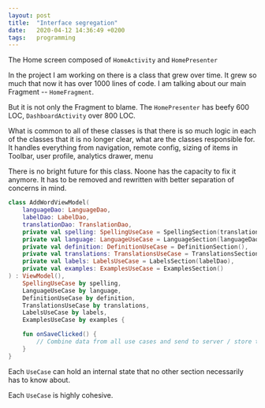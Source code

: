 ```yaml
---
layout: post
title:  "Interface segregation"
date:   2020-04-12 14:36:49 +0200
tags:   programming
---
```


The Home screen composed of
`HomeActivity` and `HomePresenter`


In the project I am working on there is a class that grew over time. It grew so much that now it has over 1000 lines of code. I am talking about our main Fragment -- `HomeFragment`.

But it is not only the Fragment to blame. The `HomePresenter` has beefy 600 LOC, `DashboardActivity` over 800 LOC.

What is common to all of these classes is that there is so much logic in each of the classes that it is no longer clear, what are the classes responsible for. It handles everything from navigation, remote config, sizing of items in Toolbar, user profile, analytics drawer, menu

There is no bright future for this class. Noone has the capacity to fix it anymore. It has to be removed and rewritten with better separation of concerns in mind.


```kotlin
class AddWordViewModel(
    languageDao: LanguageDao,
    labelDao: LabelDao,
    translationDao: TranslationDao,
    private val spelling: SpellingUseCase = SpellingSection(translationDao),
    private val language: LanguageUseCase = LanguageSection(languageDao),
    private val definition: DefinitionUseCase = DefinitionSection(),
    private val translations: TranslationsUseCase = TranslationsSection(translationDao),
    private val labels: LabelsUseCase = LabelsSection(labelDao),
    private val examples: ExamplesUseCase = ExamplesSection()
) : ViewModel(),
    SpellingUseCase by spelling,
    LanguageUseCase by language,
    DefinitionUseCase by definition,
    TranslationsUseCase by translations,
    LabelsUseCase by labels,
    ExamplesUseCase by examples {

    fun onSaveClicked() {
        // Combine data from all use cases and send to server / store to database
    }
}
```

Each `UseCase` can hold an internal state that no other section necessarily has to know about. 

Each `UseCase` is highly cohesive.
